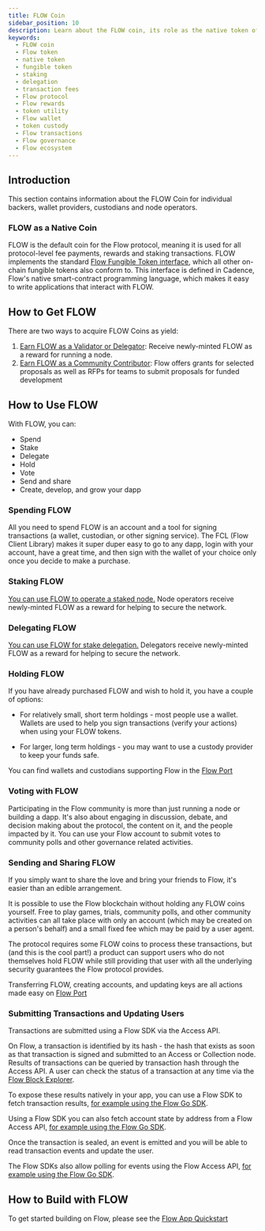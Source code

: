 ```yaml
---
title: FLOW Coin
sidebar_position: 10
description: Learn about the FLOW coin, its role as the native token of the Flow blockchain, and how to acquire, use, and build with it. Understand staking, delegation, and transaction fee mechanisms.
keywords:
  - FLOW coin
  - Flow token
  - native token
  - fungible token
  - staking
  - delegation
  - transaction fees
  - Flow protocol
  - Flow rewards
  - token utility
  - Flow wallet
  - token custody
  - Flow transactions
  - Flow governance
  - Flow ecosystem
---
```


## Introduction

This section contains information about the FLOW Coin for individual backers, wallet providers, custodians and node operators.

### FLOW as a Native Coin

FLOW is the default coin for the Flow protocol, meaning it is used for all protocol-level fee payments,
rewards and staking transactions. FLOW implements the standard [Flow Fungible Token interface](https://github.com/onflow/flow-ft),
which all other on-chain fungible tokens also conform to. This interface is defined in Cadence,
Flow's native smart-contract programming language, which makes it easy to write applications that
interact with FLOW.

## How to Get FLOW

There are two ways to acquire FLOW Coins as yield:

1. [Earn FLOW as a Validator or Delegator](../../networks/staking/06-technical-overview.md): Receive newly-minted FLOW as a reward for running a node.
1. [Earn FLOW as a Community Contributor](https://github.com/onflow/developer-grants): Flow offers grants for selected proposals as well as RFPs for teams to submit proposals for funded development

## How to Use FLOW

With FLOW, you can:

- Spend
- Stake
- Delegate
- Hold
- Vote
- Send and share
- Create, develop, and grow your dapp

### Spending FLOW

All you need to spend FLOW is an account and a tool for signing transactions
(a wallet, custodian, or other signing service).
The FCL (Flow Client Library) makes it super duper easy to go to any dapp,
login with your account, have a great time,
and then sign with the wallet of your choice only once you decide to make a purchase.

### Staking FLOW

[You can use FLOW to operate a staked node.](../../networks/staking/06-technical-overview.md) Node operators receive newly-minted FLOW
as a reward for helping to secure the network.

### Delegating FLOW

[You can use FLOW for stake delegation.](../../networks/staking/06-technical-overview.md) Delegators receive newly-minted FLOW
as a reward for helping to secure the network.

### Holding FLOW

If you have already purchased FLOW and wish to hold it, you have a couple of options:

- For relatively small, short term holdings - most people use a wallet.
  Wallets are used to help you sign transactions (verify your actions) when using your FLOW tokens.

- For larger, long term holdings - you may want to use a custody provider to keep your funds safe.

You can find wallets and custodians supporting Flow in the [Flow Port](https://port.onflow.org/)

### Voting with FLOW

Participating in the Flow community is more than just running a node or building a dapp.
It's also about engaging in discussion, debate, and decision making about the protocol,
the content on it, and the people impacted by it.
You can use your Flow account to submit votes to community polls and other governance related activities.

### Sending and Sharing FLOW

If you simply want to share the love and bring your friends to Flow, it's easier than an edible arrangement.

It is possible to use the Flow blockchain without holding any FLOW coins yourself.
Free to play games, trials, community polls,
and other community activities can all take place with only an account
(which may be created on a person's behalf)
and a small fixed fee which may be paid by a user agent.

The protocol requires some FLOW coins to process these transactions,
but (and this is the cool part!) a product can support users who do not themselves hold FLOW
while still providing that user with all the underlying security guarantees the Flow protocol provides.

Transferring FLOW, creating accounts, and updating keys are all actions made easy on [Flow Port](https://port.flow.com/)

### Submitting Transactions and Updating Users

Transactions are submitted using a Flow SDK via the Access API.

On Flow, a transaction is identified by its hash - the hash that exists as soon as that transaction is signed and submitted to an Access or Collection node.
Results of transactions can be queried by transaction hash through the Access API.
A user can check the status of a transaction at any time via the [Flow Block Explorer](https://flowscan.io/).

To expose these results natively in your app, you can use a Flow SDK to fetch transaction results,
[for example using the Flow Go SDK](https://github.com/onflow/flow-go-sdk#querying-transaction-results).

Using a Flow SDK you can also fetch account state by address from a Flow Access API,
[for example using the Flow Go SDK](https://github.com/onflow/flow-go-sdk#querying-accounts).

Once the transaction is sealed, an event is emitted and you will be able to read transaction events and update the user.

The Flow SDKs also allow polling for events using the Flow Access API,
[for example using the Flow Go SDK](https://github.com/onflow/flow-go-sdk#querying-events).

## How to Build with FLOW

To get started building on Flow, please see the [Flow App Quickstart](../getting-started/fcl-quickstart.md)
